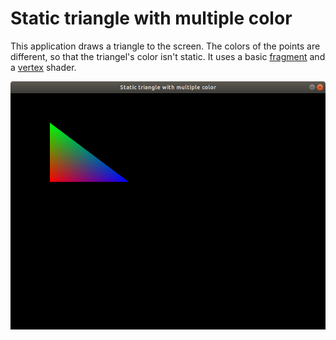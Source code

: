 # Static triangle with multiple color

This application draws a triangle to the screen. The colors of the points are different, so that the triangel's color isn't static. It uses a basic [fragment](./fragmentshader.frag) and a [vertex](./vertexshader.vert) shader.

![Sample image](./sample/sample.png)
